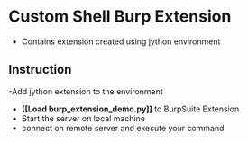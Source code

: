 # Custom Shell Burp Extension

- Contains extension created using jython environment

## Instruction 
-Add jython extension to the environment
- **[[Load burp_extension_demo.py]]** to BurpSuite Extension
- Start the server on local machine
- connect on remote server and execute your command
